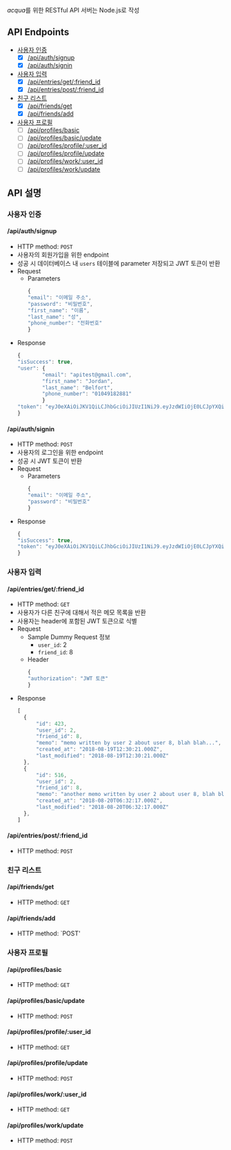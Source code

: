 *acqua*를 위한 RESTful API
서버는 Node.js로 작성

## API Endpoints

- [사용자 인증](#사용자-인증)
    - [x] [/api/auth/signup](#apiauthsignup)
    - [x] [/api/auth/signin](#apiauthsignin)  
- [사용자 입력](#사용자-입력)
    - [x] [/api/entries/get/:friend_id](#apientriesgetfriend_id)
    - [x] [/api/entries/post/:friend_id](#apientriespostfriend_id)
- [친구 리스트](#친구-리스트)
    - [x] [/api/friends/get](#apifriendsget)
    - [x] [/api/friends/add](#apifriendsadd)
- [사용자 프로필](#사용자-프로필)
    - [ ] [/api/profiles/basic](#apiprofilesbasic)
    - [ ] [/api/profiles/basic/update](#apiprofilesbasicupdate)
    - [ ] [/api/profiles/profile/:user_id](#apiprofilesprofileuser_id)
    - [ ] [/api/profiles/profile/update](#apiprofilesprofileupdate)
    - [ ] [/api/profiles/work/:user_id](#apiprofilesworkuser_id)
    - [ ] [/api/profiles/work/update](#apiprofilesworkupdate)

## API 설명
### 사용자 인증
#### /api/auth/signup
- HTTP method: `POST`
- 사용자의 회원가입을 위한 endpoint
- 성공 시 데이터베이스 내 `users` 테이블에 parameter 저장되고 JWT 토큰이 반환
- Request
    - Parameters
        ```js
        {
	    "email": "이메일 주소",
	    "password": "비밀번호",
	    "first_name": "이름",
	    "last_name": "성",
	    "phone_number": "전화번호"
	    }
        ```
- Response
    ```js
    {      
    "isSuccess": true,
	"user": {
            "email": "apitest@gmail.com",
            "first_name": "Jordan",
            "last_name": "Belfort",
            "phone_number": "01049182881"
            }
	"token": "eyJ0eXAiOiJKV1QiLCJhbGciOiJIUzI1NiJ9.eyJzdWIiOjE0LCJpYXQiOjE1MzQ3NTI3MTAzMzF9.ZYo5qXNkGJ7l1rvCaKIYLknkUJNa3YjXT87Do-PyQZI"
	}
    ```
    
#### /api/auth/signin
- HTTP method: `POST`
- 사용자의 로그인을 위한 endpoint
- 성공 시 JWT 토큰이 반환
- Request
    - Parameters
        ```js
        {
        "email": "이메일 주소",
        "password": "비밀번호"
        }
        ```
- Response
    ```js
    {
    "isSuccess": true,
    "token": "eyJ0eXAiOiJKV1QiLCJhbGciOiJIUzI1NiJ9.eyJzdWIiOjE0LCJpYXQiOjE1MzQ3NTI3MTAzMzF9.ZYo5qXNkGJ7l1rvCaKIYLknkUJNa3YjXT87Do-PyQZI"
    }
    ```

### 사용자 입력
#### /api/entries/get/:friend_id
- HTTP method: `GET`
- 사용자가 다른 친구에 대해서 적은 메모 목록을 반환
- 사용자는 header에 포함된 JWT 토큰으로 식별
- Request
    - Sample Dummy Request 정보
        - `user_id`: 2
        - `friend_id`: 8
    - Header
        ```js
        {
        "authorization": "JWT 토큰"
        }
        ```
- Response
    ```js
    [
      {
          "id": 423,
          "user_id": 2,
          "friend_id": 8,
          "memo": "memo written by user 2 about user 8, blah blah...",
          "created_at": "2018-08-19T12:30:21.000Z",
          "last_modified": "2018-08-19T12:30:21.000Z"
      },
      {
          "id": 516,
          "user_id": 2,
          "friend_id": 8,
          "memo": "another memo written by user 2 about user 8, blah blah...",
          "created_at": "2018-08-20T06:32:17.000Z",
          "last_modified": "2018-08-20T06:32:17.000Z"
      },
    ]
    ```

#### /api/entries/post/:friend_id
- HTTP method: `POST`

### 친구 리스트
#### /api/friends/get
- HTTP method: `GET`

#### /api/friends/add
- HTTP method: `POST'

### 사용자 프로필
#### /api/profiles/basic
- HTTP method: `GET`

#### /api/profiles/basic/update
- HTTP method: `POST`

#### /api/profiles/profile/:user_id
- HTTP method: `GET`

#### /api/profiles/profile/update
- HTTP method: `POST`

#### /api/profiles/work/:user_id
- HTTP method: `GET`

#### /api/profiles/work/update
- HTTP method: `POST`